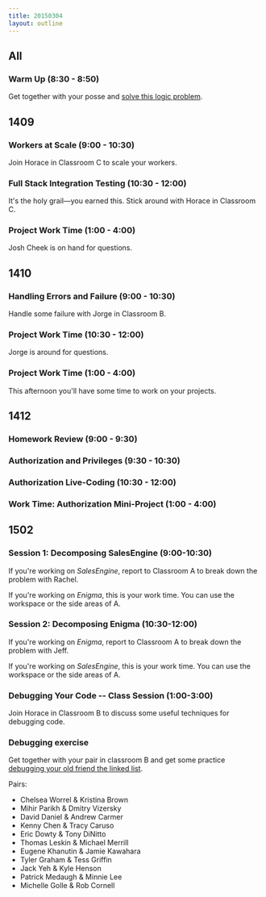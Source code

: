 ```yaml
---
title: 20150304
layout: outline
---
```


## All

### Warm Up (8:30 - 8:50)

Get together with your posse and [solve this logic problem](http://cl.ly/0X353Q2X2H0f).

## 1409

### Workers at Scale (9:00 - 10:30)

Join Horace in Classroom C to scale your workers.

### Full Stack Integration Testing (10:30 - 12:00)

It's the holy grail—you earned this. Stick around with Horace in Classroom C.

### Project Work Time (1:00 - 4:00)

Josh Cheek is on hand for questions.

## 1410

### Handling Errors and Failure (9:00 - 10:30)

Handle some failure with Jorge in Classroom B.

### Project Work Time (10:30 - 12:00)

Jorge is around for questions.

### Project Work Time (1:00 - 4:00)

This afternoon you'll have some time to work on your projects.

## 1412

### Homework Review (9:00 - 9:30)

### Authorization and Privileges (9:30 - 10:30)

### Authorization Live-Coding (10:30 - 12:00)

### Work Time: Authorization Mini-Project (1:00 - 4:00)

## 1502

### Session 1: Decomposing SalesEngine (9:00-10:30)

If you're working on *SalesEngine*, report to Classroom A to break down the problem
with Rachel.

If you're working on *Enigma*, this is your work time. You can use the workspace
or the side areas of A.

### Session 2: Decomposing Enigma (10:30-12:00)

If you're working on *Enigma*, report to Classroom A to break down the problem
with Jeff.

If you're working on *SalesEngine*, this is your work time. You can use the workspace
or the side areas of A.

### Debugging Your Code -- Class Session (1:00-3:00)

Join Horace in Classroom B to discuss some useful techniques for debugging code.

### Debugging exercise

Get together with your pair in classroom B and get some practice [debugging your old friend the linked list](https://github.com/turingschool-examples/data_structures_and_algorithms/tree/master/linked_lists).

Pairs:

* Chelsea Worrel & Kristina Brown
* Mihir Parikh & Dmitry Vizersky
* David Daniel & Andrew Carmer
* Kenny Chen & Tracy Caruso
* Eric Dowty & Tony DiNitto
* Thomas Leskin & Michael Merrill
* Eugene Khanutin & Jamie Kawahara
* Tyler Graham & Tess Griffin
* Jack Yeh & Kyle Henson
* Patrick Medaugh & Minnie Lee
* Michelle Golle & Rob Cornell

